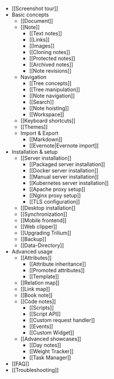 * [[Screenshot tour]]
* Basic concepts
  * [[Document]]
  * [[Note]]
    * [[Text notes]]
    * [[Links]]
    * [[Images]]
    * [[Cloning notes]]
    * [[Protected notes]]
    * [[Archived notes]]
    * [[Note revisions]]
  * Navigation
    * [[Tree concepts]]
    * [[Tree manipulation]]
    * [[Note navigation]]
    * [[Search]]
    * [[Note hoisting]]
    * [[Workspace]]
  * [[Keyboard shortcuts]]
  * [[Themes]]
  * Import & Export
    * [[Markdown]]
    * [[Evernote|Evernote import]]
* Installation & setup
  * [[Server installation]]
    * [[Packaged server installation]]
    * [[Docker server installation]]
    * [[Manual server installation]]
    * [[Kubernetes server installation]]
    * [[Apache proxy setup]]
    * [[Nginx proxy setup]]
    * [[TLS configuration]]
  * [[Desktop installation]]
  * [[Synchronization]]
  * [[Mobile frontend]]
  * [[Web clipper]]
  * [[Upgrading Trilium]]
  * [[Backup]]
  * [[Data-Directory]]
* Advanced usage
  * [[Attributes]]
    * [[Attribute inheritance]]
    * [[Promoted attributes]]
    * [[Template]]
  * [[Relation map]]
  * [[Link map]]
  * [[Book note]]
  * [[Code notes]]
    * [[Scripts]]
    * [[Script API]]
    * [[Custom request handler]]
    * [[Events]]
    * [[Custom Widget]]
  * [[Advanced showcases]]
    * [[Day notes]]
    * [[Weight Tracker]]
    * [[Task Manager]]
* [[FAQ]]
* [[Troubleshooting]]